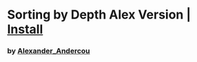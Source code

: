 # Sorting by Depth Alex Version | [Install](https://raw.githubusercontent.com/InfiniteCraftCommunity/userscripts/master/userscripts/DepthSort_AlexVersion/index.user.js)

### by [Alexander_Andercou](https://github.com/24sanduAlexandru)
